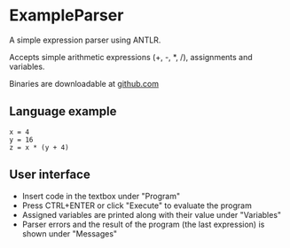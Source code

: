 ExampleParser
=============

A simple expression parser using ANTLR.

Accepts simple arithmetic expressions (+, -, *, /), assignments and variables.

Binaries are downloadable at [github.com](http://github.com/aloker/ExampleParser/downloads)

Language example
----------------
    x = 4
    y = 16
    z = x * (y + 4)

User interface
--------------
 * Insert code in the textbox under "Program"
 * Press CTRL+ENTER or click "Execute" to evaluate the program
 * Assigned variables are printed along with their value under "Variables"
 * Parser errors and the result of the program (the last expression) is shown under "Messages"




